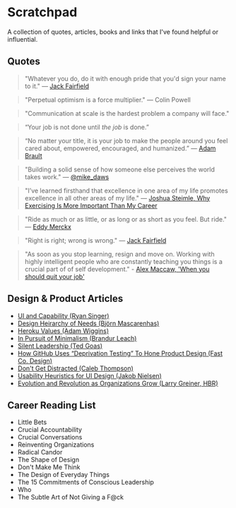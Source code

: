 # Scratchpad

A collection of quotes, articles, books and links that I've found helpful or influential.

## Quotes

> "Whatever you do, do it with enough pride that you'd sign your name to it." — [Jack Fairfield](http://www.leelanaunews.com/news/2018-01-25/Obituaries/JACK_R_FAIRFIELD.html)

> "Perpetual optimism is a force multiplier." — Colin Powell

> "Communication at scale is the hardest problem a company will face."

> “Your job is not done until *the job* is done.”

> “No matter your title, it is your job to make the people around you feel cared about, empowered, encouraged, and humanized.” — [Adam Brault](http://adambrault.com/)

> "Building a solid sense of how someone else perceives the world takes work." — [@mike_daws](https://twitter.com/mike_daws)

> "I’ve learned firsthand that excellence in one area of my life promotes excellence in all other areas of my life." — [Joshua Steimle, Why Exercising Is More Important Than My Career](http://time.com/3843445/exercising-higher-priority-business/)

> "Ride as much or as little, or as long or as short as you feel. But ride." — [Eddy Merckx](https://en.wikipedia.org/wiki/Eddy_Merckx)

> "Right is right; wrong is wrong." — [Jack Fairfield](http://www.leelanaunews.com/news/2018-01-25/Obituaries/JACK_R_FAIRFIELD.html)

> "As soon as you stop learning, resign and move on. Working with highly intelligent people who are constantly teaching you things is a crucial part of of self development." - [Alex Maccaw, 'When you should quit your job'](https://blog.alexmaccaw.com/when-you-should-quit-your-job)

## Design & Product Articles

+ [UI and Capability (Ryan Singer)](https://medium.com/@rjs/ui-and-capability-f713c9828c02)
+ [Design Heirarchy of Needs (Björn Mascarenhas)](https://medium.theuxblog.com/design-hierarchy-of-needs-the-product-owners-guide-29ceb28205ae)
+ [Heroku Values (Adam Wiggins)](https://gist.github.com/adamwiggins/5687294)
+ [In Pursuit of Minimalism (Brandur Leach)](https://brandur.org/minimalism)
+ [Silent Leadership (Ted Goas)](https://medium.com/@tedgoas/silent-leadership-f236e62ba60d)
+ [How GitHub Uses “Deprivation Testing” To Hone Product Design (Fast Co. Design)](https://www.fastcompany.com/3010972/how-github-uses-deprivation-testing-to-hone-product-design)
+ [Don't Get Distracted (Caleb Thompson)](https://www.calebthompson.io/talks/dont-get-distracted)
+ [Usability Heuristics for UI Design (Jakob Nielsen)](https://www.nngroup.com/articles/ten-usability-heuristics/)
+ [Evolution and Revolution as Organizations Grow (Larry Greiner, HBR)](https://hbr.org/1998/05/evolution-and-revolution-as-organizations-grow)

## Career Reading List

+ Little Bets
+ Crucial Accountability
+ Crucial Conversations
+ Reinventing Organizations
+ Radical Candor
+ The Shape of Design
+ Don't Make Me Think
+ The Design of Everyday Things
+ The 15 Commitments of Conscious Leadership
+ Who
+ The Subtle Art of Not Giving a F@ck
